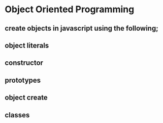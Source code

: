 # Object Oriented Programming
## create objects in javascript using the following;
## object literals
## constructor
## prototypes
## object create
## classes